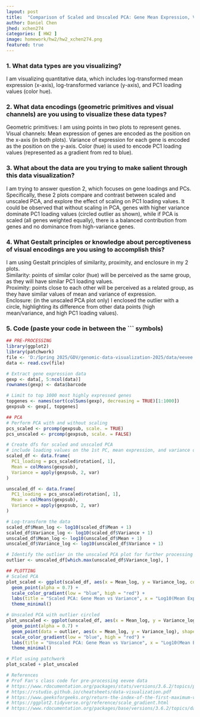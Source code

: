 ```yaml
---
layout: post
title:  "Comparison of Scaled and Unscaled PCA: Gene Mean Expression, Variance, and PC1 Loadings"
author: Daniel Chen
jhed: xchen274
categories: [ HW2 ]
image: homework/hw2/hw2_xchen274.png
featured: true
---
```


### 1. What data types are you visualizing?
I am visualizing quantitative data, which includes log-transformed mean expression (x-axis), log-transformed variance (y-axis), and PC1 loading values (color hue).

### 2. What data encodings (geometric primitives and visual channels) are you using to visualize these data types?
Geometric primitives: I am using points in two plots to represent genes.  
Visual channels: Mean expression of genes are encoded as the position on the x-axis (in both plots). Variance of expression for each gene is encoded as the position on the y-axis.
Color (hue) is used to encode PC1 loading values (represented as a gradient from red to blue).

### 3. What about the data are you trying to make salient through this data visualization? 
I am trying to answer question 2, which focuses on gene loadings and PCs. Specifically, these 2 plots compare and contrast between scaled and unscaled PCA, and explore the effect of scaling on PC1 loading values.
It could be observed that without scaling in PCA, genes with higher variance dominate PC1 loading values (circled outlier as shown), while if PCA is scaled (all genes weighted equally), there is a balanced contribution from genes and no dominance from high-variance genes.

### 4. What Gestalt principles or knowledge about perceptiveness of visual encodings are you using to accomplish this?
I am using Gestalt principles of similarity, proximity, and enclosure in my 2 plots.  
Similarity: points of similar color (hue) will be perceived as the same group, as they will have similar PC1 loading values.  
Proximity: points close to each other will be perceived as a related group, as they have similar values of mean and variance of expression.  
Enclosure: (in the unscaled PCA plot only) I enclosed the outlier with a circle, highlighting its difference from other data points (high mean/variance, and high PC1 loading values).

### 5. Code (paste your code in between the ``` symbols)
```r
## PRE-PROCESSING
library(ggplot2)
library(patchwork)
file <- 'D:/Spring 2025/GDV/genomic-data-visualization-2025/data/eevee.csv.gz'
data <- read.csv(file)

# Extract gene expression data
gexp <- data[, 5:ncol(data)]
rownames(gexp) <- data$barcode

# Limit to top 1000 most highly expressed genes
topgenes <- names(sort(colSums(gexp), decreasing = TRUE)[1:1000])
gexpsub <- gexp[, topgenes]

## PCA
# Perform PCA with and without scaling
pcs_scaled <- prcomp(gexpsub, scale. = TRUE)
pcs_unscaled <- prcomp(gexpsub, scale. = FALSE)

# Create dfs for scaled and unscaled PCA
# include loading values on the 1st PC, mean expression, and variance of expression of each gene
scaled_df <- data.frame(
  PC1_loading = pcs_scaled$rotation[, 1],
  Mean = colMeans(gexpsub),
  Variance = apply(gexpsub, 2, var)
)

unscaled_df <- data.frame(
  PC1_loading = pcs_unscaled$rotation[, 1],
  Mean = colMeans(gexpsub),
  Variance = apply(gexpsub, 2, var)
)

# Log-transform the data
scaled_df$Mean_log <- log10(scaled_df$Mean + 1)
scaled_df$Variance_log <- log10(scaled_df$Variance + 1)
unscaled_df$Mean_log <- log10(unscaled_df$Mean + 1)
unscaled_df$Variance_log <- log10(unscaled_df$Variance + 1)

# Identify the outlier in the unscaled PCA plot for further processing
outlier <- unscaled_df[which.max(unscaled_df$Variance_log), ]

## PLOTTING
# Scaled PCA
plot_scaled <- ggplot(scaled_df, aes(x = Mean_log, y = Variance_log, color = PC1_loading)) +
  geom_point(alpha = 0.7) +
  scale_color_gradient(low = "blue", high = "red") +
  labs(title = "Scaled PCA: Gene Mean vs Variance", x = "Log10(Mean Expression + 1)", y = "Log10(Variance + 1)", color = "PC1 Loading") +
  theme_minimal()

# Unscaled PCA with outlier circled
plot_unscaled <- ggplot(unscaled_df, aes(x = Mean_log, y = Variance_log, color = PC1_loading)) +
  geom_point(alpha = 0.7) +
  geom_point(data = outlier, aes(x = Mean_log, y = Variance_log), shape = 1, size = 10, color = "black") +
  scale_color_gradient(low = "blue", high = "red") +
  labs(title = "Unscaled PCA: Gene Mean vs Variance", x = "Log10(Mean Expression + 1)", y = "Log10(Variance + 1)", color = "PC1 Loading") +
  theme_minimal()

# Plot using patchwork
plot_scaled + plot_unscaled

# References
# Prof Fan's class code for pre-processing eevee data
# https://www.rdocumentation.org/packages/stats/versions/3.6.2/topics/prcomp
# https://rstudio.github.io/cheatsheets/data-visualization.pdf
# https://www.geeksforgeeks.org/return-the-index-of-the-first-maximum-value-of-a-numeric-vector-in-r-programming-which-max-function/
# https://ggplot2.tidyverse.org/reference/scale_gradient.html
# https://www.rdocumentation.org/packages/base/versions/3.6.2/topics/data.frame
```
